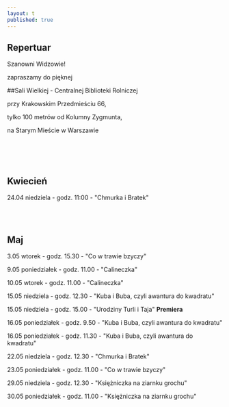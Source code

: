 ```yaml
---
layout: t
published: true
---
```
















## Repertuar  


Szanowni Widzowie!

zapraszamy do pięknej 

##Sali Wielkiej - Centralnej Biblioteki Rolniczej

przy Krakowskim Przedmieściu 66,

tylko 100 metrów od Kolumny Zygmunta, 

na Starym Mieście w Warszawie
<br /><br /><br /><br /> <br />



## Kwiecień


24.04 niedziela	- godz. 11:00 - "Chmurka i Bratek"		



<br /><br />

## Maj

3.05 wtorek - godz. 15.30 - "Co w trawie bzyczy"   

9.05 poniedziałek - godz. 11.00 - "Calineczka"

10.05 wtorek - godz. 11.00 - "Calineczka"   

15.05 niedziela - godz. 12.30  -  "Kuba i Buba, czyli awantura do kwadratu"

15.05 niedziela - godz. 15.00 - "Urodziny Turli i Taja" ****Premiera****

16.05 poniedziałek - godz. 9.50 - "Kuba i Buba, czyli awantura do kwadratu"   

16.05 poniedziałek - godz. 11.30 - "Kuba i Buba, czyli awantura do kwadratu"

22.05 niedziela - godz. 12.30 - "Chmurka i Bratek"

23.05 poniedziałek - godz. 11.00 - "Co w trawie bzyczy"

29.05 niedziela - godz. 12.30 - "Księżniczka na ziarnku grochu"

30.05 poniedziałek - godz. 11.00 - "Księżniczka na ziarnku grochu"

<br /><br />
